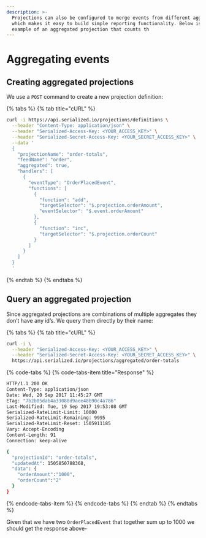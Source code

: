 ```yaml
---
description: >-
  Projections can also be configured to merge events from different aggregates
  which makes it easy to build simple reporting functionality. Below is an
  example of an aggregated projection that counts th
---
```


# Aggregating events

## Creating aggregated projections

We use a `POST` command to create a new projection definition:

{% tabs %}
{% tab title="cURL" %}
```bash
curl -i https://api.serialized.io/projections/definitions \
  --header "Content-Type: application/json" \
  --header "Serialized-Access-Key: <YOUR_ACCESS_KEY>" \
  --header "Serialized-Secret-Access-Key: <YOUR_SECRET_ACCESS_KEY>" \
  --data '
  {
    "projectionName": "order-totals",
    "feedName": "order",
    "aggregated": true,
    "handlers": [
      {
        "eventType": "OrderPlacedEvent",
        "functions": [
          {
            "function": "add",
            "targetSelector": "$.projection.orderAmount",
            "eventSelector": "$.event.orderAmount"
          },
          {
            "function": "inc",
            "targetSelector": "$.projection.orderCount"
          }
        ]
      }
    ]
  }
  '
```
{% endtab %}
{% endtabs %}

## Query an aggregated projection

Since aggregated projections are combinations of multiple aggregates they don’t have any id’s. We query them directly by their name:

{% tabs %}
{% tab title="cURL" %}
```bash
curl -i \
  --header "Serialized-Access-Key: <YOUR_ACCESS_KEY>" \
  --header "Serialized-Secret-Access-Key: <YOUR_SECRET_ACCESS_KEY>" \
  https://api.serialized.io/projections/aggregated/order-totals
```

{% code-tabs %}
{% code-tabs-item title="Response" %}
```bash
HTTP/1.1 200 OK
Content-Type: application/json
Date: Wed, 20 Sep 2017 11:45:27 GMT
ETag: "7b2b05dab4a33088d9aee48b90c4a786"
Last-Modified: Tue, 19 Sep 2017 19:53:08 GMT
Serialized-RateLimit-Limit: 10000
Serialized-RateLimit-Remaining: 9995
Serialized-RateLimit-Reset: 1505911185
Vary: Accept-Encoding
Content-Length: 91
Connection: keep-alive

{
  "projectionId": "order-totals",
  "updatedAt": 1505850788368,
  "data": {
    "orderAmount":"1000",
    "orderCount":"2"
  }
}
```
{% endcode-tabs-item %}
{% endcode-tabs %}
{% endtab %}
{% endtabs %}

Given that we have two `OrderPlacedEvent` that together sum up to 1000 we should get the response above-

